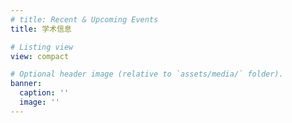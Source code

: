 ```yaml
---
# title: Recent & Upcoming Events
title: 学术信息

# Listing view
view: compact

# Optional header image (relative to `assets/media/` folder).
banner:
  caption: ''
  image: ''
---
```

